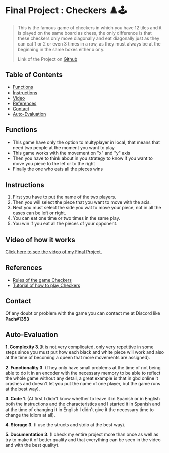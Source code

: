 # Final Project : Checkers :chess_pawn::joystick:
>This is the famous game of checkers in which you have 12 tiles and it is played on the same board as chess, the only difference is that these checkers only move diagonally and eat diagonally just as they can eat 1 or 2 or even 3 times in a row, as they must always be at the beginning in the same boxes either x or y.
>
>Link of the Project on [Github](https://github.com/Pach0411/C/blob/main/PIA%20(FINAL%20PROYECT)/main.c "here")

## Table of Contents
* [Functions](#Functions)
* [Instructions](#Instructions)
* [Video](#Video-of-how-it-works)
* [References](#References)
* [Contact](#Contact)
* [Auto-Evaluation](#Auto-Evaluation)
<!-- * [License](#license) -->

## Functions
- This game have only the option to multyplayer in local, that means that need two people at the moment you want to play
- This game works with the movement on "x" and "y" axis
- Then you have to think about in you strategy to know if you want to move you piece to the lef or to the right
- Finally the one who eats all the pieces wins

## Instructions
1. First you have to put the name of the two players.
2. Then you will select the piece that you want to move with the axis.
3. Next you must select the side you wat to move your piece, not in all the cases can be left or right.
4. You can eat one time or two times in the same play. 
5. You win if you eat all the pieces of your opponent.

## Video of how it works
[Click here to see the video of my Final Project.](https://youtu.be/JxmLmsTfFjw "here.")

## References
- [Rules of the game Checkers](https://ctycms.com/mn-rochester/docs/checkers-instructions.pdf "here")
- [Tutorial of how to play Checkers](https://www.youtube.com/watch?v=ScKIdStgAfU "here")

## Contact
Of any doubt or problem with the game you can contact me at Discord like **Pach#1353**

## Auto-Evaluation
**1. Complexity 3**.(It is not very complicated, only very repetitive in some steps since you must put how each black and white piece will work and also at the time of becoming a queen that more movements are assigned).

**2. Functionality 3**. (They only have small problems at the time of not being able to do it in an encoder with the necessary memory to be able to reflect the whole game without any detail, a great example is that in gbd online it crashes and doesn't let you put the name of one player, but the game runs at the best way).

**3. Code 1**. (At first I didn't know whether to leave it in Spanish or in English both the instructions and the characteristics and I started it in Spanish and at the time of changing it in English I didn't give it the necessary time to change the idiom at all).

**4. Storage 3**. (I use the structs and stdio at the best way).

**5. Documentation 3**. (I check my entire project more than once as well as try to make it of better quality and that everything can be seen in the video and with the best quality).




